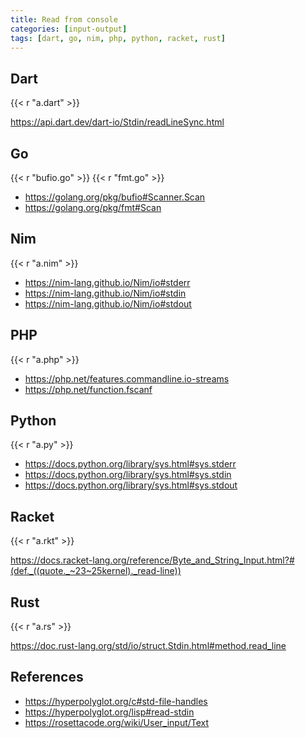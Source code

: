 ```yaml
---
title: Read from console
categories: [input-output]
tags: [dart, go, nim, php, python, racket, rust]
---
```


## Dart

{{< r "a.dart" >}}

<https://api.dart.dev/dart-io/Stdin/readLineSync.html>

## Go

{{< r "bufio.go" >}}
{{< r "fmt.go" >}}

- <https://golang.org/pkg/bufio#Scanner.Scan>
- <https://golang.org/pkg/fmt#Scan>

## Nim

{{< r "a.nim" >}}

- <https://nim-lang.github.io/Nim/io#stderr>
- <https://nim-lang.github.io/Nim/io#stdin>
- <https://nim-lang.github.io/Nim/io#stdout>

## PHP

{{< r "a.php" >}}

- <https://php.net/features.commandline.io-streams>
- <https://php.net/function.fscanf>

## Python

{{< r "a.py" >}}

- <https://docs.python.org/library/sys.html#sys.stderr>
- <https://docs.python.org/library/sys.html#sys.stdin>
- <https://docs.python.org/library/sys.html#sys.stdout>

## Racket

{{< r "a.rkt" >}}

<https://docs.racket-lang.org/reference/Byte_and_String_Input.html?#(def._((quote._~23~25kernel)._read-line))>

## Rust

{{< r "a.rs" >}}

<https://doc.rust-lang.org/std/io/struct.Stdin.html#method.read_line>

## References

- <https://hyperpolyglot.org/c#std-file-handles>
- <https://hyperpolyglot.org/lisp#read-stdin>
- <https://rosettacode.org/wiki/User_input/Text>

